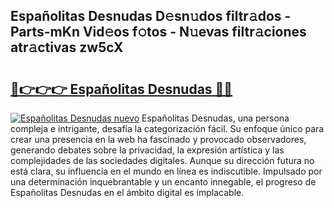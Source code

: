 ## Españolitas Desnudas D𝚎sn𝚞dos filtr𝚊dos - Parts-mKn Vid𝚎os f𝚘tos - N𝚞evas filtr𝚊ciones atr𝚊ctivas zw5cX

# <h2><a href="http://mbbdf7x.tromn.icu/?c=Espa%c3%b1olitas+Desnudas">🔗👉👉👉 Españolitas Desnudas 🔗🔗</a></h2>

[![Españolitas Desnudas nuevo](https://i.imgur.com/pEAQMta.gif)](http://mbbdf7x.tromn.icu/?c=Espa%c3%b1olitas+Desnudas)
Españolitas Desnudas, una persona compleja e intrigante, desafía la categorización fácil. Su enfoque único para crear una presencia en la web ha fascinado y provocado observadores, generando debates sobre la privacidad, la expresión artística y las complejidades de las sociedades digitales. Aunque su dirección futura no está clara, su influencia en el mundo en línea es indiscutible. Impulsado por una determinación inquebrantable y un encanto innegable, el progreso de Españolitas Desnudas en el ámbito digital es implacable.
